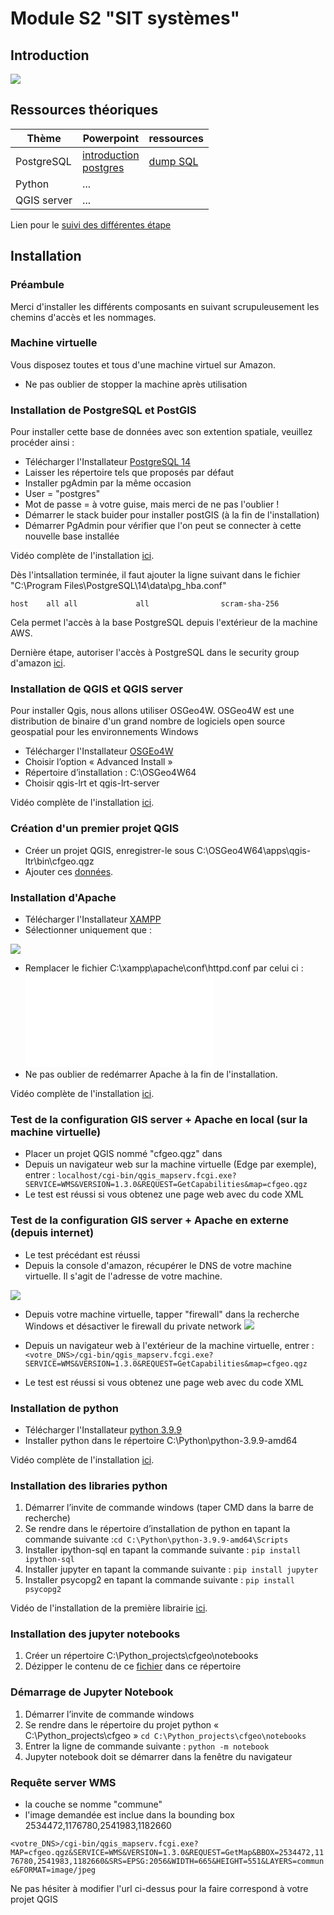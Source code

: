 # Module S2 "SIT systèmes" 

## Introduction
![ ](/ressources/planning/images/plan.png) 

## Ressources théoriques
| Thème  | Powerpoint  | ressources| 
|---|---|---|
| PostgreSQL|  [introduction](/slides/introduction.pptx) <br>[postgres](/slides/postgis.pptx) | [dump SQL](/slides/dump.sql)  |
| Python  | ...  | 
|  QGIS server | ...  |   |

Lien pour le [suivi des différentes étape](https://docs.google.com/spreadsheets/d/17YdfYZI3R0N86sSZc5DGH54euCWpwDZ4hMcn9SM57sg/edit#gid=0)


## Installation
### Préambule
Merci d'installer les différents composants en suivant scrupuleusement les chemins d'accès et les nommages.


### Machine virtuelle
Vous disposez toutes et tous d'une machine virtuel sur Amazon. 
 - Ne pas oublier de stopper la machine après utilisation 
 
### Installation de PostgreSQL et PostGIS
Pour installer cette base de données avec son extention spatiale, veuillez procéder ainsi :
- Télécharger l'Installateur [PostgreSQL 14](https://www.enterprisedb.com/downloads/postgres-postgresql-downloads)
- Laisser les répertoire tels que proposés par défaut 
- Installer pgAdmin par la même occasion
- User = "postgres"
- Mot de passe = à votre guise, mais merci de ne pas l'oublier !
- Démarrer le stack buider pour installer postGIS (à la fin de l'installation)
- Démarrer PgAdmin pour vérifier que l'on peut se connecter à cette nouvelle base installée

Vidéo complète de l'installation [ici](https://github.com/regislon/cfgeo_s2/raw/main/ressources/postgres/videos/install.mkv).

Dès l'intsallation terminée, il faut ajouter la ligne suivant dans le fichier "C:\Program Files\PostgreSQL\14\data\pg_hba.conf"

``host    all all             all                scram-sha-256``

Cela permet l'accès à la base PostgreSQL depuis l'extérieur de la machine AWS.

Dernière étape, autoriser l'accès à PostgreSQL dans le security group d'amazon [ici](https://github.com/regislon/cfgeo_s2/raw/main/ressources/postgres/videos/aws_security.mkv).


### Installation de QGIS et QGIS server
Pour installer Qgis, nous allons utiliser OSGeo4W. OSGeo4W est une distribution de binaire d'un grand nombre de logiciels open source geospatial pour les environnements Windows

-  Télécharger l'Installateur [OSGEo4W](https://download.osgeo.org/osgeo4w/v2/osgeo4w-setup.exe)
- Choisir l’option « Advanced Install »
- Répertoire d’installation : C:\OSGeo4W64
- Choisir qgis-lrt et qgis-lrt-server

Vidéo complète de l'installation [ici](https://github.com/regislon/cfgeo_s2/raw/main/ressources/qgis/videos/install.mkv).

### Création d'un premier projet QGIS
- Créer un projet QGIS, enregistrer-le sous C:\OSGeo4W64\apps\qgis-ltr\bin\cfgeo.qgz
- Ajouter ces [données](https://github.com/regislon/cfgeo_s2/raw/main/ressources/qgis/data/initial_load.gpkg).


### Installation d'Apache
-  Télécharger l'Installateur [XAMPP](https://www.apachefriends.org/download.html)
- Sélectionner uniquement que :

![ ](/ressources/apache/images/1.png) 

- Remplacer le fichier C:\xampp\apache\conf\httpd.conf par celui ci : ![httpd.conf](/ressources/apache/conf/httpd.conf)
- Ne pas oublier de redémarrer Apache à la fin de l'installation.

Vidéo complète de l'installation [ici](https://github.com/regislon/cfgeo_s2/raw/main/ressources/apache/videos/install.mkv).

### Test de la configuration GIS server + Apache en local (sur la machine virtuelle)
- Placer un projet QGIS nommé "cfgeo.qgz" dans
- Depuis un navigateur web sur la machine virtuelle (Edge par exemple), entrer :  ``localhost/cgi-bin/qgis_mapserv.fcgi.exe?SERVICE=WMS&VERSION=1.3.0&REQUEST=GetCapabilities&map=cfgeo.qgz``
- Le test est réussi si vous obtenez une page web avec du code XML

### Test de la configuration GIS server + Apache en externe (depuis internet)
- Le test précédant est réussi 
- Depuis la console d'amazon, récupérer le DNS de votre machine virtuelle. Il s'agit de l'adresse de votre machine. 

![ ](/ressources/aws/images/dns.png) 
 - Depuis votre machine virtuelle, tapper "firewall" dans la recherche Windows et désactiver le firewall du private network
 ![ ](/ressources/aws/images/firewall.png)

- Depuis un navigateur web à l'extérieur de la machine virtuelle, entrer :  ``<votre_DNS>/cgi-bin/qgis_mapserv.fcgi.exe?SERVICE=WMS&VERSION=1.3.0&REQUEST=GetCapabilities&map=cfgeo.qgz``
- Le test est réussi si vous obtenez une page web avec du code XML

### Installation de python 
-  Télécharger l'Installateur [python 3.9.9](https://www.python.org/ftp/python/3.9.9/python-3.9.9-amd64.exe)
- Installer python dans le répertoire C:\Python\python-3.9.9-amd64

Vidéo complète de l'installation [ici](https://github.com/regislon/cfgeo_s2/raw/main/ressources/python/videos/install.mkv).

### Installation des libraries python
1.	Démarrer l’invite de commande windows (taper CMD dans la barre de recherche)
1. Se rendre dans le répertoire d’installation de python en tapant la commande suivante :``cd C:\Python\python-3.9.9-amd64\Scripts``
1. Installer ipython-sql  en tapant la commande suivante : ``pip install ipython-sql``
1. Installer jupyter en tapant la commande suivante : ``pip install jupyter``
1. Installer psycopg2 en tapant la commande suivante : ``pip install psycopg2``

Vidéo de l'installation de la première librairie [ici](https://github.com/regislon/cfgeo_s2/raw/main/ressources/python/videos/pip.mkv).


### Installation des jupyter notebooks
1.	Créer un répertoire C:\Python_projects\cfgeo\notebooks
1.	Dézipper le contenu de ce [fichier](https://github.com/regislon/cfgeo_s2/raw/main/ressources/python/notebooks/s2_4_python_conditions.zip) dans ce répertoire 

### Démarrage de Jupyter Notebook
1.	Démarrer l’invite de commande windows
1.	Se rendre dans le répertoire du projet python « C:\Python_projects\cfgeo »
``cd C:\Python_projects\cfgeo\notebooks``
1.	Entrer la ligne de commande suivante :
``python -m notebook``
1.	Jupyter notebook doit se démarrer dans la fenêtre du navigateur 


### Requête server WMS
- la couche se nomme "commune"
- l'image demandée est inclue dans la bounding box 2534472,1176780,2541983,1182660

``<votre_DNS>/cgi-bin/qgis_mapserv.fcgi.exe?MAP=cfgeo.qgz&SERVICE=WMS&VERSION=1.3.0&REQUEST=GetMap&BBOX=2534472,1176780,2541983,1182660&SRS=EPSG:2056&WIDTH=665&HEIGHT=551&LAYERS=commune&FORMAT=image/jpeg``

Ne pas hésiter à modifier l'url ci-dessus pour la faire correspond à votre projet QGIS

